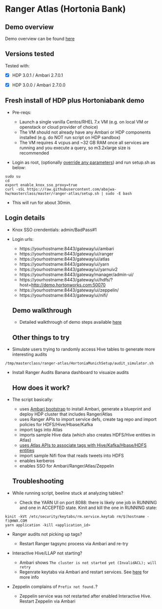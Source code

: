 # Ranger Atlas (Hortonia Bank)

## Demo overview

Demo overview can be found [here](https://community.hortonworks.com/articles/151939/hdp-securitygovernance-demo-kit.html) 

## Versions tested

Tested with:
- [x] HDP 3.0.1 / Ambari 2.7.0.1
- [x] HDP 3.0.0 / Ambari 2.7.0.0


## Fresh install of HDP plus Hortoniabank demo

- Pre-reqs:
  - Launch a single vanilla Centos/RHEL 7.x VM (e.g. on local VM or openstack or cloud provider of choice) 
  - The VM should not already have any Ambari or HDP components installed (e.g. do NOT run script on HDP sandbox)
  - The VM requires 4 vcpus and ~32 GB RAM once all services are running and you execute a query, so m3.2xlarge size is recommended
  
- Login as root, (optionally [override any parameters](https://github.com/abajwa-hw/masterclass/blob/master/ranger-atlas/setup.sh#L14-L30)) and run setup.sh as below:
```
sudo su
cd
export enable_knox_sso_proxy=true
curl -sSL https://raw.githubusercontent.com/abajwa-hw/masterclass/master/ranger-atlas/setup.sh | sudo -E bash  
```

- This will run for about 30min. 


## Login details 

- Knox SSO crendentials: admin/BadPass#1
- Login urls:
  - https://yourhostname:8443/gateway/ui/ambari
  - https://yourhostname:8443/gateway/ui/ranger
  - https://yourhostname:8443/gateway/ui/atlas
  - https://yourhostname:8443/gateway/ui/yarn
  - https://yourhostname:8443/gateway/ui/yarnuiv2
  - https://yourhostname:8443/gateway/manager/admin-ui/
  - https://yourhostname:8443/gateway/ui/hdfs/?host=http://demo.hortonworks.com:50070
  - https://yourhostname:8443/gateway/ui/zeppelin/ 
  - https://yourhostname:8443/gateway/ui/nifi/ 



  ## Demo walkthrough
  
  - Detailed walkthrough of demo steps available [here](https://community.hortonworks.com/articles/151939/hdp-securitygovernance-demo-kit.html)

  ## Other things to try
- Simulate users trying to randomly access Hive tables to generate more interesting audits
```
/tmp/masterclass/ranger-atlas/HortoniaMunichSetup/audit_simulator.sh
```

- Install Ranger Audits Banana dashboard to visuaize audits


  ## How does it work?
- The script basically:
  - uses [Ambari bootstrap](https://github.com/seanorama/ambari-bootstrap) to install Ambari, generate a blueprint and deploy HDP cluster that includes Ranger/Atlas
  - uses Ranger APIs to import service defs, create tag repo and import policies for HDFS/Hive/Hbase/Kafka
  - import tags into Atlas
  - imports sample Hive data (which also creates HDFS/Hive entities in Atlas)
  - [uses Atlas APIs to associate tags with Hive/Kafka/Hbase/HDFS entities](https://community.hortonworks.com/articles/189615/atlas-how-to-automate-associating-tagsclassificati.html)
  - import sample Nifi flow that reads tweets into HDFS
  - enables kerberos
  - enables SSO for Ambari/Ranger/Atlas/Zeppelin


  ## Troubleshooting

- While running script, beeline stuck at analyzing tables?
  - Check the YARN UI on port 8088: there is likely one job in RUNNING and one in ACCEPTED state. Kinit and kill the one in RUNNING state:
```
kinit -kVt /etc/security/keytabs/rm.service.keytab rm/$(hostname -f)@HWX.COM
yarn application -kill <application_id>
```

- Ranger audits not picking up tags?
  - Restart Ranger tagsync process via Ambari and re-try

- Interactive Hive/LLAP not starting? 
  - Ambari shows `The cluster is not started yet (InvalidACL); will retry`
  - Regenrate keytabs via Ambari and restart services. See [here](https://community.hortonworks.com/articles/125751/iop-v-425-to-hdp-v-26x-hsi-start-fails-with-error.html) for more info
  
- Zeppelin complains of `Prefix not found.`?
  - Zeppelin service was not restarted after enabled Interactive Hive. Restart Zeppelin via Ambari


